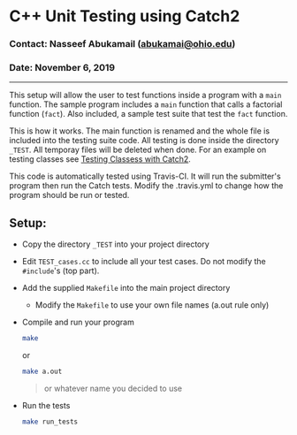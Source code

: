 # C++ Unit Testing using Catch2

### Contact: Nasseef Abukamail (abukamai@ohio.edu)
###    Date: November 6, 2019

---

This setup will allow the user to test functions inside a program with a `main` function. The sample program includes a `main` function that calls a factorial function (`fact`). Also included, a sample test suite that test the `fact` function.

This is how it works. The main function is renamed and the whole file is included into the testing suite code. All testing is done inside the directory `_TEST`. All temporay files will be deleted when done. For an example on testing classes see [Testing Classess with Catch2](https://github.com/nasseef/catch-classes).

This code is automatically tested using Travis-CI. It will run the submitter's program then run the Catch tests. Modify the .travis.yml to change how the program should be run or tested.

## Setup:

* Copy the directory `_TEST` into your project directory
* Edit `TEST_cases.cc` to include all your test cases. Do not modify the `#include`'s (top part).
* Add the supplied `Makefile` into the main project directory
  * Modify the `Makefile` to use your own file names (a.out rule only)
* Compile and run your program

  ```sh
  make
  ```
    or
  ```sh
  make a.out
  ```
  > or whatever name you decided to use

* Run the tests

  ```sh
  make run_tests
  ```
